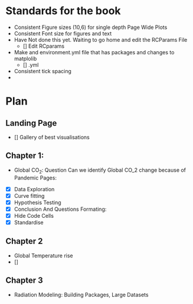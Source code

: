 # Standards for the book 
- Consistent Figure sizes (10,6) for single depth Page Wide Plots
- Consistent Font size for figures and text 
 - Have Not done this yet. Waiting to go home and edit the RCParams File
    - [] Edit RCparams
 - Make and environment.yml file that has packages and changes to matplolib 
    - [] .yml
- Consistent tick spacing 
- 

# Plan 
## Landing Page
- [] Gallery of best visualisations
## Chapter 1:
-  Global $\textrm{CO}_2$: Question Can we identify Global CO_2 change because of Pandemic 
Pages:
- [x] Data Exploration
- [x] Curve fitting
- [x] Hypothesis Testing 
- [x] Conclusion And Questions
Formating:
- [x] Hide Code Cells
- [x] Standardise 
## Chapter 2
- Global Temperature rise
- []
## Chapter 3
- Radiation Modeling: Building Packages, Large Datasets  